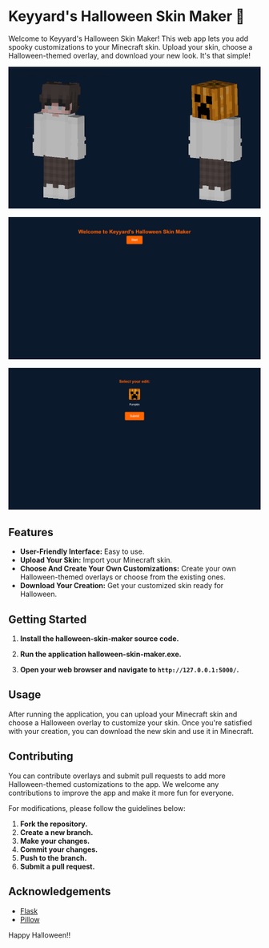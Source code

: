 # Keyyard's Halloween Skin Maker 🎃

Welcome to Keyyard's Halloween Skin Maker! This web app lets you add spooky customizations to your Minecraft skin. Upload your skin, choose a Halloween-themed overlay, and download your new look. It's that simple!


![Halloween Skin Transformation](static/medias/halloween1.png)

![Halloween Skin App](static/medias/halloween3.png)

![Halloween Skin App](static/medias/halloween4.png)

## Features

- **User-Friendly Interface:** Easy to use.
- **Upload Your Skin:** Import your Minecraft skin.
- **Choose And Create Your Own Customizations:** Create your own Halloween-themed overlays or choose from the existing ones.
- **Download Your Creation:** Get your customized skin ready for Halloween.

## Getting Started

1. **Install the halloween-skin-maker source code.**

2. **Run the application halloween-skin-maker.exe.**

3. **Open your web browser and navigate to `http://127.0.0.1:5000/`.**

## Usage
After running the application, you can upload your Minecraft skin and choose a Halloween overlay to customize your skin. Once you're satisfied with your creation, you can download the new skin and use it in Minecraft.

## Contributing

You can contribute overlays and submit pull requests to add more Halloween-themed customizations to the app. We welcome any contributions to improve the app and make it more fun for everyone.

For modifications, please follow the guidelines below:

1. **Fork the repository.**
2. **Create a new branch.**
3. **Make your changes.**
4. **Commit your changes.**
5. **Push to the branch.**
6. **Submit a pull request.**

## Acknowledgements

- [Flask](https://flask.palletsprojects.com/)
- [Pillow](https://python-pillow.org/)

Happy Halloween!!
